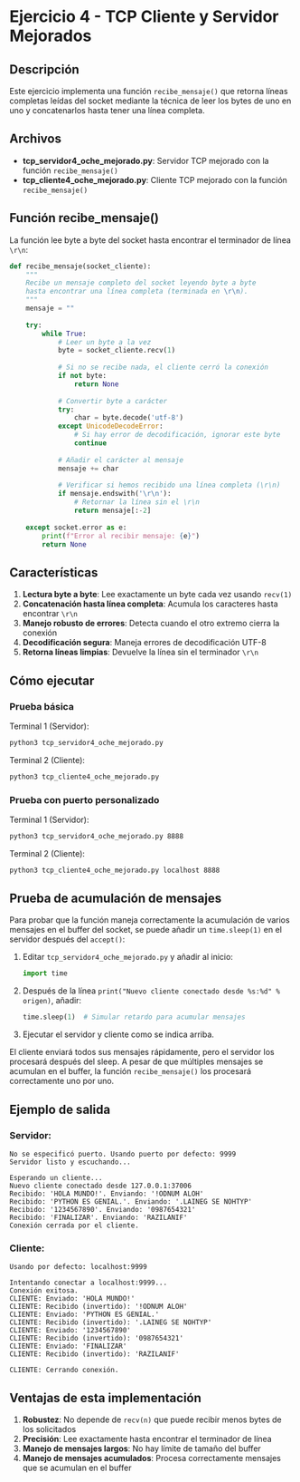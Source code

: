 # Ejercicio 4 - TCP Cliente y Servidor Mejorados

## Descripción

Este ejercicio implementa una función `recibe_mensaje()` que retorna líneas completas leídas del socket mediante la técnica de leer los bytes de uno en uno y concatenarlos hasta tener una línea completa.

## Archivos

- **tcp_servidor4_oche_mejorado.py**: Servidor TCP mejorado con la función `recibe_mensaje()`
- **tcp_cliente4_oche_mejorado.py**: Cliente TCP mejorado con la función `recibe_mensaje()`

## Función recibe_mensaje()

La función lee byte a byte del socket hasta encontrar el terminador de línea `\r\n`:

```python
def recibe_mensaje(socket_cliente):
    """
    Recibe un mensaje completo del socket leyendo byte a byte
    hasta encontrar una línea completa (terminada en \r\n).
    """
    mensaje = ""
    
    try:
        while True:
            # Leer un byte a la vez
            byte = socket_cliente.recv(1)
            
            # Si no se recibe nada, el cliente cerró la conexión
            if not byte:
                return None
                
            # Convertir byte a carácter
            try:
                char = byte.decode('utf-8')
            except UnicodeDecodeError:
                # Si hay error de decodificación, ignorar este byte
                continue
                
            # Añadir el carácter al mensaje
            mensaje += char
            
            # Verificar si hemos recibido una línea completa (\r\n)
            if mensaje.endswith('\r\n'):
                # Retornar la línea sin el \r\n
                return mensaje[:-2]
                
    except socket.error as e:
        print(f"Error al recibir mensaje: {e}")
        return None
```

## Características

1. **Lectura byte a byte**: Lee exactamente un byte cada vez usando `recv(1)`
2. **Concatenación hasta línea completa**: Acumula los caracteres hasta encontrar `\r\n`
3. **Manejo robusto de errores**: Detecta cuando el otro extremo cierra la conexión
4. **Decodificación segura**: Maneja errores de decodificación UTF-8
5. **Retorna líneas limpias**: Devuelve la línea sin el terminador `\r\n`

## Cómo ejecutar

### Prueba básica

Terminal 1 (Servidor):
```bash
python3 tcp_servidor4_oche_mejorado.py
```

Terminal 2 (Cliente):
```bash
python3 tcp_cliente4_oche_mejorado.py
```

### Prueba con puerto personalizado

Terminal 1 (Servidor):
```bash
python3 tcp_servidor4_oche_mejorado.py 8888
```

Terminal 2 (Cliente):
```bash
python3 tcp_cliente4_oche_mejorado.py localhost 8888
```

## Prueba de acumulación de mensajes

Para probar que la función maneja correctamente la acumulación de varios mensajes en el buffer del socket, se puede añadir un `time.sleep(1)` en el servidor después del `accept()`:

1. Editar `tcp_servidor4_oche_mejorado.py` y añadir al inicio:
   ```python
   import time
   ```

2. Después de la línea `print("Nuevo cliente conectado desde %s:%d" % origen)`, añadir:
   ```python
   time.sleep(1)  # Simular retardo para acumular mensajes
   ```

3. Ejecutar el servidor y cliente como se indica arriba.

El cliente enviará todos sus mensajes rápidamente, pero el servidor los procesará después del sleep. A pesar de que múltiples mensajes se acumulan en el buffer, la función `recibe_mensaje()` los procesará correctamente uno por uno.

## Ejemplo de salida

### Servidor:
```
No se especificó puerto. Usando puerto por defecto: 9999
Servidor listo y escuchando...

Esperando un cliente...
Nuevo cliente conectado desde 127.0.0.1:37006
Recibido: 'HOLA MUNDO!'. Enviando: '!ODNUM ALOH'
Recibido: 'PYTHON ES GENIAL.'. Enviando: '.LAINEG SE NOHTYP'
Recibido: '1234567890'. Enviando: '0987654321'
Recibido: 'FINALIZAR'. Enviando: 'RAZILANIF'
Conexión cerrada por el cliente.
```

### Cliente:
```
Usando por defecto: localhost:9999

Intentando conectar a localhost:9999...
Conexión exitosa.
CLIENTE: Enviado: 'HOLA MUNDO!'
CLIENTE: Recibido (invertido): '!ODNUM ALOH'
CLIENTE: Enviado: 'PYTHON ES GENIAL.'
CLIENTE: Recibido (invertido): '.LAINEG SE NOHTYP'
CLIENTE: Enviado: '1234567890'
CLIENTE: Recibido (invertido): '0987654321'
CLIENTE: Enviado: 'FINALIZAR'
CLIENTE: Recibido (invertido): 'RAZILANIF'

CLIENTE: Cerrando conexión.
```

## Ventajas de esta implementación

1. **Robustez**: No depende de `recv(n)` que puede recibir menos bytes de los solicitados
2. **Precisión**: Lee exactamente hasta encontrar el terminador de línea
3. **Manejo de mensajes largos**: No hay límite de tamaño del buffer
4. **Manejo de mensajes acumulados**: Procesa correctamente mensajes que se acumulan en el buffer
